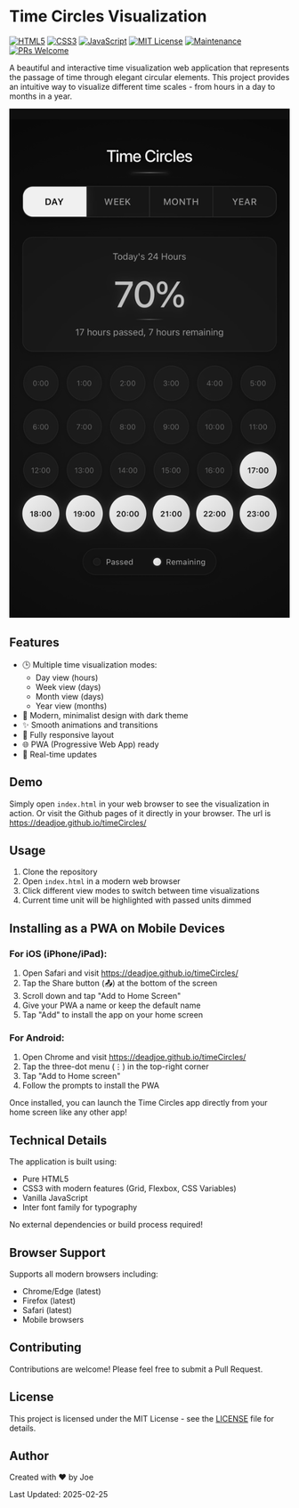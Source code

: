 # Time Circles Visualization

[![HTML5](https://img.shields.io/badge/HTML5-E34F26?style=for-the-badge&logo=html5&logoColor=white)](https://developer.mozilla.org/en-US/docs/Web/HTML)
[![CSS3](https://img.shields.io/badge/CSS3-1572B6?style=for-the-badge&logo=css3&logoColor=white)](https://developer.mozilla.org/en-US/docs/Web/CSS)
[![JavaScript](https://img.shields.io/badge/JavaScript-F7DF1E?style=for-the-badge&logo=javascript&logoColor=black)](https://developer.mozilla.org/en-US/docs/Web/JavaScript)
[![MIT License](https://img.shields.io/badge/License-MIT-green.svg)](https://choosealicense.com/licenses/mit/)
[![Maintenance](https://img.shields.io/badge/Maintained%3F-yes-green.svg)](https://github.com/deadjoe/timeCircles/graphs/commit-activity)
[![PRs Welcome](https://img.shields.io/badge/PRs-welcome-brightgreen.svg?style=flat-square)](http://makeapullrequest.com)

A beautiful and interactive time visualization web application that represents the passage of time through elegant circular elements. This project provides an intuitive way to visualize different time scales - from hours in a day to months in a year.

<img src="timeCircles_screenshot.jpg" alt="Time Circles Application Screenshot" width="600">

## Features

- 🕒 Multiple time visualization modes:
  - Day view (hours)
  - Week view (days)
  - Month view (days)
  - Year view (months)
- 🎨 Modern, minimalist design with dark theme
- ✨ Smooth animations and transitions
- 📱 Fully responsive layout
- 🌐 PWA (Progressive Web App) ready
- 🎯 Real-time updates

## Demo

Simply open `index.html` in your web browser to see the visualization in action.
Or visit the Github pages of it directly in your browser. The url is https://deadjoe.github.io/timeCircles/

## Usage

1. Clone the repository
2. Open `index.html` in a modern web browser
3. Click different view modes to switch between time visualizations
4. Current time unit will be highlighted with passed units dimmed

## Installing as a PWA on Mobile Devices

### For iOS (iPhone/iPad):
1. Open Safari and visit https://deadjoe.github.io/timeCircles/
2. Tap the Share button (📤) at the bottom of the screen
3. Scroll down and tap "Add to Home Screen"
4. Give your PWA a name or keep the default name
5. Tap "Add" to install the app on your home screen

### For Android:
1. Open Chrome and visit https://deadjoe.github.io/timeCircles/
2. Tap the three-dot menu (⋮) in the top-right corner
3. Tap "Add to Home screen"
4. Follow the prompts to install the PWA

Once installed, you can launch the Time Circles app directly from your home screen like any other app!

## Technical Details

The application is built using:
- Pure HTML5
- CSS3 with modern features (Grid, Flexbox, CSS Variables)
- Vanilla JavaScript
- Inter font family for typography

No external dependencies or build process required!

## Browser Support

Supports all modern browsers including:
- Chrome/Edge (latest)
- Firefox (latest)
- Safari (latest)
- Mobile browsers

## Contributing

Contributions are welcome! Please feel free to submit a Pull Request.

## License

This project is licensed under the MIT License - see the [LICENSE](LICENSE) file for details.

## Author

Created with ❤️ by Joe

Last Updated: 2025-02-25
